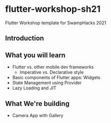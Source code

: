 # flutter-workshop-sh21
Flutter Workshop template for SwampHacks 2021

## Introduction


## What you will learn
* Flutter vs. other mobile dev frameworks
    * Imperative vs. Declarative style
* Basic components of Flutter apps: Widgets
* State Management using Provider
* Lazy Loading and JIT

## What We're building
* Camera App with Gallery

